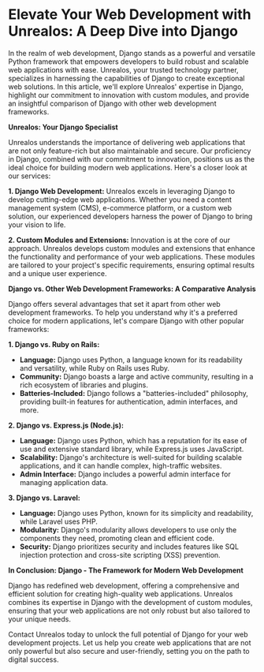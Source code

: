 # Elevate Your Web Development with Unrealos: A Deep Dive into Django

In the realm of web development, Django stands as a powerful and versatile Python framework that empowers developers to build robust and scalable web applications with ease. Unrealos, your trusted technology partner, specializes in harnessing the capabilities of Django to create exceptional web solutions. In this article, we'll explore Unrealos' expertise in Django, highlight our commitment to innovation with custom modules, and provide an insightful comparison of Django with other web development frameworks.

**Unrealos: Your Django Specialist**

Unrealos understands the importance of delivering web applications that are not only feature-rich but also maintainable and secure. Our proficiency in Django, combined with our commitment to innovation, positions us as the ideal choice for building modern web applications. Here's a closer look at our services:

**1. Django Web Development:**
Unrealos excels in leveraging Django to develop cutting-edge web applications. Whether you need a content management system (CMS), e-commerce platform, or a custom web solution, our experienced developers harness the power of Django to bring your vision to life.

**2. Custom Modules and Extensions:**
Innovation is at the core of our approach. Unrealos develops custom modules and extensions that enhance the functionality and performance of your web applications. These modules are tailored to your project's specific requirements, ensuring optimal results and a unique user experience.

**Django vs. Other Web Development Frameworks: A Comparative Analysis**

Django offers several advantages that set it apart from other web development frameworks. To help you understand why it's a preferred choice for modern applications, let's compare Django with other popular frameworks:

**1. Django vs. Ruby on Rails:**
   - **Language:** Django uses Python, a language known for its readability and versatility, while Ruby on Rails uses Ruby.
   - **Community:** Django boasts a large and active community, resulting in a rich ecosystem of libraries and plugins.
   - **Batteries-Included:** Django follows a "batteries-included" philosophy, providing built-in features for authentication, admin interfaces, and more.

**2. Django vs. Express.js (Node.js):**
   - **Language:** Django uses Python, which has a reputation for its ease of use and extensive standard library, while Express.js uses JavaScript.
   - **Scalability:** Django's architecture is well-suited for building scalable applications, and it can handle complex, high-traffic websites.
   - **Admin Interface:** Django includes a powerful admin interface for managing application data.

**3. Django vs. Laravel:**
   - **Language:** Django uses Python, known for its simplicity and readability, while Laravel uses PHP.
   - **Modularity:** Django's modularity allows developers to use only the components they need, promoting clean and efficient code.
   - **Security:** Django prioritizes security and includes features like SQL injection protection and cross-site scripting (XSS) prevention.

**In Conclusion: Django - The Framework for Modern Web Development**

Django has redefined web development, offering a comprehensive and efficient solution for creating high-quality web applications. Unrealos combines its expertise in Django with the development of custom modules, ensuring that your web applications are not only robust but also tailored to your unique needs.

Contact Unrealos today to unlock the full potential of Django for your web development projects. Let us help you create web applications that are not only powerful but also secure and user-friendly, setting you on the path to digital success.
